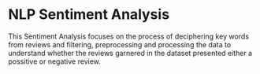 # NLP Sentiment Analysis

This Sentiment Analysis focuses on the process of deciphering key words from reviews and filtering, preprocessing and processing the data to understand whether the reviews garnered in the dataset presented either a possitive or negative review.
